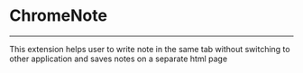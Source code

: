 # ChromeNote

___________________________________________

This extension helps user to write note in the same tab without switching 
to other application and saves notes on a separate html page
